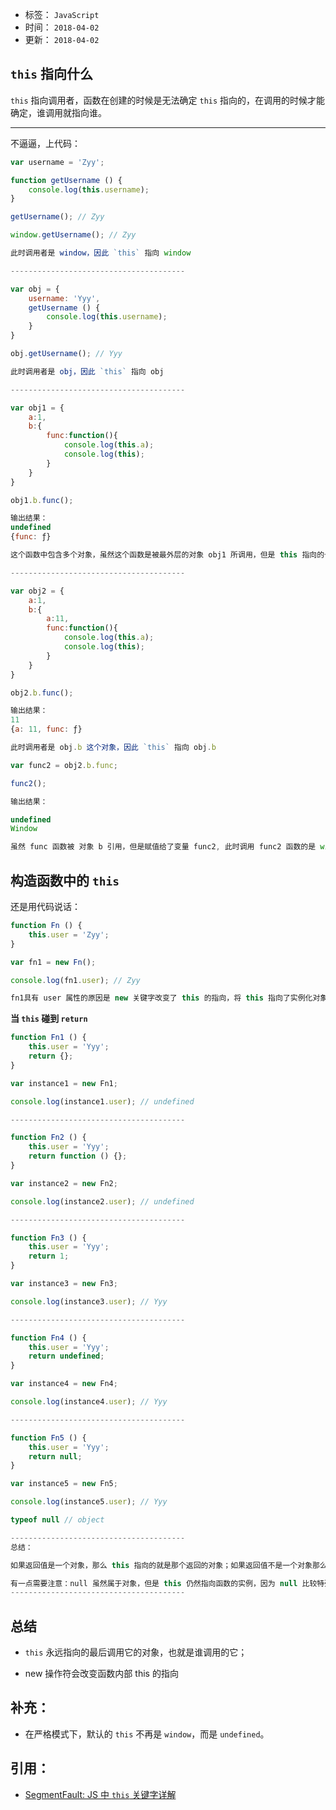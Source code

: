 - 标签： `JavaScript`
- 时间： `2018-04-02`
- 更新： `2018-04-02`

## `this` 指向什么

`this` 指向调用者，函数在创建的时候是无法确定 `this` 指向的，在调用的时候才能确定，谁调用就指向谁。

----------

不逼逼，上代码：

```js
var username = 'Zyy';

function getUsername () {
	console.log(this.username);
}

getUsername(); // Zyy

window.getUsername(); // Zyy

此时调用者是 window，因此 `this` 指向 window

---------------------------------------

var obj = {
	username: 'Yyy',
	getUsername () {
		console.log(this.username);
	}
}

obj.getUsername(); // Yyy

此时调用者是 obj，因此 `this` 指向 obj

---------------------------------------

var obj1 = {
    a:1,
    b:{
        func:function(){
            console.log(this.a); 
            console.log(this);
        }
    }
}

obj1.b.func();

输出结果：
undefined
{func: ƒ}

这个函数中包含多个对象，虽然这个函数是被最外层的对象 obj1 所调用，但是 this 指向的也只是它上一级的对象，即使该对象中不含有需要的属性

---------------------------------------

var obj2 = {
    a:1,
    b:{
        a:11,
        func:function(){
            console.log(this.a); 
            console.log(this);
        }
    }
}

obj2.b.func();

输出结果：
11
{a: 11, func: ƒ}

此时调用者是 obj.b 这个对象，因此 `this` 指向 obj.b

var func2 = obj2.b.func;

func2();

输出结果：

undefined
Window

虽然 func 函数被 对象 b 引用，但是赋值给了变量 func2, 此时调用 func2 函数的是 window 对象，因此 `this` 指向 window
```

## 构造函数中的 `this`

还是用代码说话：
```js
function Fn () {
	this.user = 'Zyy';
}

var fn1 = new Fn();

console.log(fn1.user); // Zyy

fn1具有 user 属性的原因是 new 关键字改变了 this 的指向，将 this 指向了实例化对象 fn1
```

**当 `this` 碰到 `return`**

```js
function Fn1 () {
	this.user = 'Yyy';
	return {};
}

var instance1 = new Fn1;

console.log(instance1.user); // undefined

---------------------------------------

function Fn2 () {
	this.user = 'Yyy';
	return function () {};
}

var instance2 = new Fn2;

console.log(instance2.user); // undefined

---------------------------------------

function Fn3 () {
	this.user = 'Yyy';
	return 1;
}

var instance3 = new Fn3;

console.log(instance3.user); // Yyy

---------------------------------------

function Fn4 () {
	this.user = 'Yyy';
	return undefined;
}

var instance4 = new Fn4;

console.log(instance4.user); // Yyy

---------------------------------------

function Fn5 () {
	this.user = 'Yyy';
	return null;
}

var instance5 = new Fn5;

console.log(instance5.user); // Yyy

typeof null // object

---------------------------------------
总结：

如果返回值是一个对象，那么 this 指向的就是那个返回的对象；如果返回值不是一个对象那么 this 还是指向函数的实例（其实说「对象」不如说是引用数据类型）。

有一点需要注意：null 虽然属于对象，但是 this 仍然指向函数的实例，因为 null 比较特殊；
---------------------------------------
```

## 总结

* `this` 永远指向的最后调用它的对象，也就是谁调用的它；

*  new 操作符会改变函数内部 this 的指向

## 补充：

* 在严格模式下，默认的 `this` 不再是 `window`，而是 `undefined`。

## 引用：

* [SegmentFault: JS 中 `this` 关键字详解](https://segmentfault.com/a/1190000003046071)

